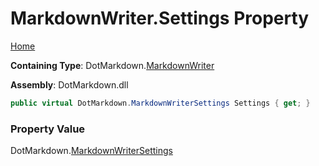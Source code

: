 # MarkdownWriter\.Settings Property

[Home](../../../README.md)

**Containing Type**: DotMarkdown\.[MarkdownWriter](../README.md)

**Assembly**: DotMarkdown\.dll

```csharp
public virtual DotMarkdown.MarkdownWriterSettings Settings { get; }
```

### Property Value

DotMarkdown\.[MarkdownWriterSettings](../../MarkdownWriterSettings/README.md)

